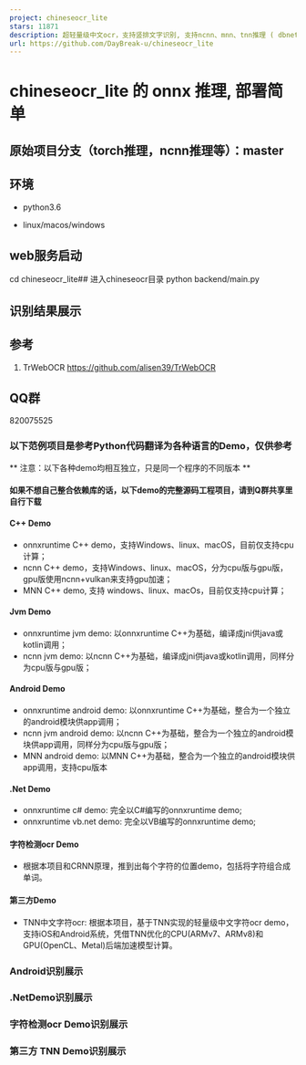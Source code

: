 ```yaml
---
project: chineseocr_lite
stars: 11871
description: 超轻量级中文ocr，支持竖排文字识别, 支持ncnn、mnn、tnn推理 ( dbnet(1.8M) + crnn(2.5M) + anglenet(378KB)) 总模型仅4.7M 
url: https://github.com/DayBreak-u/chineseocr_lite
---
```


chineseocr\_lite 的 onnx 推理, 部署简单
================================

原始项目分支（torch推理，ncnn推理等）：master
------------------------------

环境
--

-   python3.6
    
-   linux/macos/windows
    

web服务启动
-------

cd chineseocr\_lite## 进入chineseocr目录
python backend/main.py 

识别结果展示
------

参考
--

1.  TrWebOCR https://github.com/alisen39/TrWebOCR

QQ群
---

820075525

### 以下范例项目是参考Python代码翻译为各种语言的Demo，仅供参考

\*\* 注意：以下各种demo均相互独立，只是同一个程序的不同版本 \*\*

#### **如果不想自己整合依赖库的话，以下demo的完整源码工程项目，请到Q群共享里自行下载**

#### C++ Demo

-   onnxruntime C++ demo，支持Windows、linux、macOS，目前仅支持cpu计算；
-   ncnn C++ demo，支持Windows、linux、macOS，分为cpu版与gpu版，gpu版使用ncnn+vulkan来支持gpu加速；
-   MNN C++ demo, 支持 windows、linux、macOs，目前仅支持cpu计算；

#### Jvm Demo

-   onnxruntime jvm demo: 以onnxruntime C++为基础，编译成jni供java或kotlin调用；
-   ncnn jvm demo: 以ncnn C++为基础，编译成jni供java或kotlin调用，同样分为cpu版与gpu版；

#### Android Demo

-   onnxruntime android demo: 以onnxruntime C++为基础，整合为一个独立的android模块供app调用；
-   ncnn jvm android demo: 以ncnn C++为基础，整合为一个独立的android模块供app调用，同样分为cpu版与gpu版；
-   MNN android demo: 以MNN C++为基础，整合为一个独立的android模块供app调用，支持cpu版本

#### .Net Demo

-   onnxruntime c# demo: 完全以C#编写的onnxruntime demo;
-   onnxruntime vb.net demo: 完全以VB编写的onnxruntime demo;

#### 字符检测ocr Demo

-   根据本项目和CRNN原理，推到出每个字符的位置demo，包括将字符组合成单词。

#### 第三方Demo

-   TNN中文字符ocr: 根据本项目，基于TNN实现的轻量级中文字符ocr demo，支持iOS和Android系统，凭借TNN优化的CPU(ARMv7、ARMv8)和GPU(OpenCL、Metal)后端加速模型计算。

### Android识别展示

### .NetDemo识别展示

### 字符检测ocr Demo识别展示

### 第三方 TNN Demo识别展示
